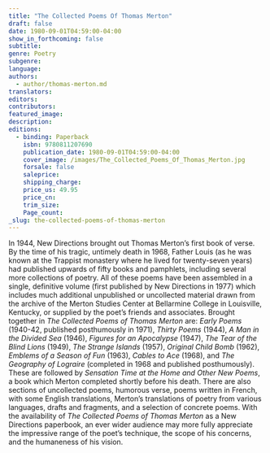 ```yaml
---
title: "The Collected Poems Of Thomas Merton"
draft: false
date: 1980-09-01T04:59:00-04:00
show_in_forthcoming: false
subtitle:
genre: Poetry
subgenre:
language:
authors:
  - author/thomas-merton.md
translators:
editors:
contributors:
featured_image:
description:
editions:
  - binding: Paperback
    isbn: 9780811207690
    publication_date: 1980-09-01T04:59:00-04:00
    cover_image: /images/The_Collected_Poems_Of_Thomas_Merton.jpg
    forsale: false
    saleprice:
    shipping_charge:
    price_us: 49.95
    price_cn:
    trim_size:
    Page_count:
_slug: the-collected-poems-of-thomas-merton
---
```


In 1944, New Directions brought out Thomas Merton’s first book of verse. By the time of his tragic, untimely death in 1968, Father Louis (as he was known at the Trappist monastery where he lived for twenty-seven years) had published upwards of fifty books and pamphlets, including several more collections of poetry. All of these poems have been assembled in a single, definitive volume (first published by New Directions in 1977) which includes much additional unpublished or uncollected material drawn from the archive of the Merton Studies Center at Bellarmine College in Louisville, Kentucky, or supplied by the poet’s friends and associates. Brought together in _The Collected Poems of Thomas Merton_ are: _Early Poems_ (1940-42, published posthumously in 1971), _Thirty Poems_ (1944), _A Man in the Divided Sea_ (1946), _Figures for an Apocalypse_ (1947), _The Tear of the Blind Lions_ (1949), _The Strange Islands_ (1957), _Original Child Bomb_ (1962), _Emblems of a Season of Fun_ (1963), _Cables to Ace_ (1968), and _The Geography of Lograire_ (completed in 1968 and published posthumously). These are followed by _Sensation Time at the Home and Other New Poems_, a book which Merton completed shortly before his death. There are also sections of uncollected poems, humorous verse, poems written in French, with some English translations, Merton’s translations of poetry from various languages, drafts and fragments, and a selection of concrete poems. With the availability of _The Collected Poems of Thomas Merton_ as a New Directions paperbook, an ever wider audience may more fully appreciate the impressive range of the poet’s technique, the scope of his concerns, and the humaneness of his vision.

